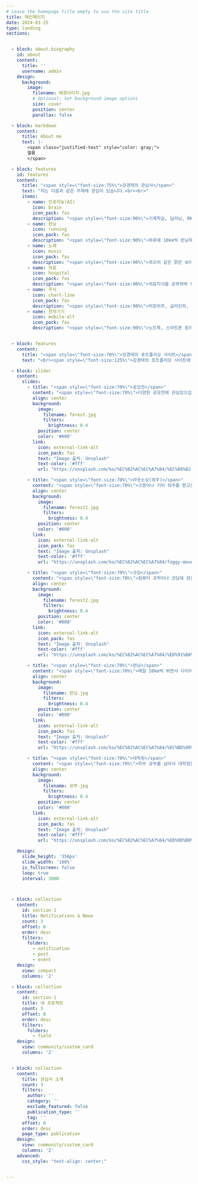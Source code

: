 ```yaml
---
# Leave the homepage title empty to use the site title
title: 메인페이지
date: 2024-03-25
type: landing
sections:


  - block: about.biography
    id: about
    content:
      title: ''
      username: admin
    design:
      background:
        image:
          filename: 배경이미지.jpg
          # Optional: Set background image options
          size: cover
          position: center
          parallax: false

  - block: markdown
    content:
      title: About me
      text: |- 
        <span class="justified-text" style="color: gray;">
        헬롱
        </span>

  - block: features
    id: features
    content:
      title: "<span style=\"font-size:75%\">강경태의 관심사</span>"
      text: "저는 다음과 같은 주제에 관심이 있습니다.<br><br>"
      items:
        - name: 인공지능(AI)
          icon: brain
          icon_pack: fas
          description: "<span style=\"font-size:90%\">기계학습, 딥러닝, RNN,FCN 컴퓨터 비전 등등</span>"
        - name: 런닝
          icon: running
          icon_pack: fas
          description: "<span style=\"font-size:90%\">하루에 10km씩 런닝하며 체중감소</span>"
        - name: 노래
          icon: music
          icon_pack: fas
          description: "<span style=\"font-size:90%\">꾀꼬리 같은 맑은 보이스의 소유자로서, 혼코노러버</span>"
        - name: 의료
          icon: hospital
          icon_pack: fas
          description: "<span style=\"font-size:90%\">의료지식을 공부하며 의료 인공지능과의 결합 고민</span>"
        - name: 주식
          icon: chart-line
          icon_pack: fas
          description: "<span style=\"font-size:90%\">미장위주, 금리인하, 실적발표, RSI 등 투자와 재테크에 관심</span>"
        - name: 전자기기
          icon: mobile-alt
          icon_pack: fas
          description: "<span style=\"font-size:90%\">노트북, 스마트폰 등의 분해 및 조립 가능</span>"


  - block: features
    content:
      title: "<span style=\"font-size:70%\">강경태의 포트폴리오 사이트</span>"
      text: "<br><span style=\"font-size:125%\">강경태의 포트폴리오 사이트에 오신 것을 환영합니다.</span> <br><br>{{% cta cta_link=\"./field/\" cta_text=\"더보기 →\" %}}"

  - block: slider
    content:
      slides:
        - title: "<span style=\"font-size:70%\">공모전</span>"
          content: "<span style=\"font-size:70%\">다양한 공모전에 관심있으십니까?</span>"
          align: center
          background:
            image:
              filename: forest.jpg
              filters:
                brightness: 0.4
            position: center
            color: '#000'
          link:
            icon: external-link-alt
            icon_pack: fas
            text: "Image 출처: Unsplash"
            text-color: '#fff'
            url: "https://unsplash.com/ko/%EC%82%AC%EC%A7%84/%EC%88%B2-%EC%86%8D-%EC%98%A4%EC%86%94%EA%B8%B8-GraajutbJHE"

        - title: "<span style=\"font-size:70%\">아웃소싱(외주)</span>"
          content: "<span style=\"font-size:70%\">크몽이나 기타 외주를 받고싶으십니까?</span>"
          align: center
          background:
            image:
              filename: forest1.jpg
              filters:
                brightness: 0.4
            position: center
            color: '#000'
          link:
            icon: external-link-alt
            icon_pack: fas
            text: "Image 출처: Unsplash"
            text-color: '#fff'
            url: "https://unsplash.com/ko/%EC%82%AC%EC%A7%84/foggy-mountain-summit-1Z2niiBPg5A"

        - title: "<span style=\"font-size:70%\">코딩</span>"
          content: "<span style=\"font-size:70%\">컴퓨터 과학이나 코딩에 관심있으십니까?</span>"
          align: center
          background:
            image:
              filename: forest2.jpg
              filters:
                brightness: 0.4
            position: center
            color: '#000'
          link:
            icon: external-link-alt
            icon_pack: fas
            text: "Image 출처: Unsplash"
            text-color: '#fff'
            url: "https://unsplash.com/ko/%EC%82%AC%EC%A7%84/%ED%91%B8%EB%A5%B8-%EB%B3%84%EC%9D%B4-%EB%B9%9B%EB%82%98%EB%8A%94-%EB%B0%A4-1OtUkD_8svc"

        - title: "<span style=\"font-size:70%\">런닝</span>"
          content: "<span style=\"font-size:70%\">매일 10km씩 뛰면서 다이어트 하고싶으세요?</span>"
          align: center
          background:
            image:
              filename: 런닝.jpg
              filters:
                brightness: 0.4
            position: center
            color: '#000'
          link:
            icon: external-link-alt
            icon_pack: fas
            text: "Image 출처: Unsplash"
            text-color: '#fff'
            url: "https://unsplash.com/ko/%EC%82%AC%EC%A7%84/%EC%BD%98%ED%81%AC%EB%A6%AC%ED%8A%B8-%EB%8F%84%EB%A1%9C%EB%A5%BC-%EB%8B%AC%EB%A6%AC%EB%8A%94-%EC%82%AC%EB%9E%8C-Apj4nSemkzk"

        - title: "<span style=\"font-size:70%\">대학원</span>"
          content: "<span style=\"font-size:70%\">학부 공부를 넘어서 대학원진학에 관심있으세요?</span>"
          align: center
          background:
            image:
              filename: 공부.jpg
              filters:
                brightness: 0.4
            position: center
            color: '#000'
          link:
            icon: external-link-alt
            icon_pack: fas
            text: "Image 출처: Unsplash"
            text-color: '#fff'
            url: "https://unsplash.com/ko/%EC%82%AC%EC%A7%84/%ED%9D%B0%EC%83%89-%EC%84%B8%EB%9D%BC%EB%AF%B9-%EB%A8%B8%EA%B7%B8%EC%9E%94-%EA%B7%BC%EC%B2%98%EC%9D%98-%EA%B0%88%EC%83%89-%EB%82%98%EB%AC%B4-%ED%85%8C%EC%9D%B4%EB%B8%94%EC%97%90-%EA%B8%80%EC%9D%84-%EC%93%B0%EB%8A%94-%EC%82%AC%EB%9E%8C-s9CC2SKySJM"

    design:
      slide_height: '350px'
      slide_width: '100%'
      is_fullscreen: false
      loop: true
      interval: 3000



  - block: collection
    content:
      id: section-1
      title: Notifications & News
      count: 3
      offset: 0
      order: desc
      filters:
        folders:
          - notification
          - post
          - event
    design:
      view: compact
      columns: '2'

  - block: collection
    content:
      id: section-1
      title: 내 프로젝트
      count: 3
      offset: 0
      order: desc
      filters:
        folders:
          - field
    design:
      view: community/custom_card
      columns: '2'


  - block: collection
    content:
      title: 관심사 소개
      count: 3
      filters:
        author: ''
        category: ''
        exclude_featured: false
        publication_type: ''
        tag: ''
      offset: 0
      order: desc
      page_type: publication
    design:
      view: community/custom_card
      columns: '2'
    advanced:
      css_style: "text-align: center;"


---
```

